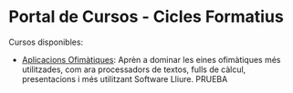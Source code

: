 # Portal de Cursos - Cicles Formatius

Cursos disponibles:

- [Aplicacions Ofimàtiques](AOF/index.md): Aprèn a dominar les eines ofimàtiques més utilitzades, com ara processadors de textos, fulls de càlcul, presentacions i més utilitzant Software Lliure.
PRUEBA
